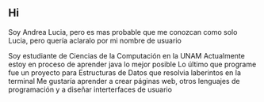 ## Hi 

Soy Andrea Lucia, pero es mas probable que me conozcan como solo Lucia, pero quería aclaralo por mi nombre de usuario

Soy estudiante de Ciencias de la Computación en la UNAM
Actualmente estoy en proceso de aprender java lo mejor posible
Lo último que programe fue un proyecto para Estructuras de Datos que resolvia laberintos en la terminal
Me gustaría aprender a crear páginas web, otros lenguajes de programación y a diseñar interterfaces de usuario


<!--
**andylmr/andylmr** is a ✨ _special_ ✨ repository because its `README.md` (this file) appears on your GitHub profile.

Here are some ideas to get you started:

- 🔭 I’m currently working on ...
- 🌱 I’m currently learning ...
- 👯 I’m looking to collaborate on ...
- 🤔 I’m looking for help with ...
- 💬 Ask me about ...
- 📫 How to reach me: ...
- 😄 Pronouns: ...
- ⚡ Fun fact: ...
-->
